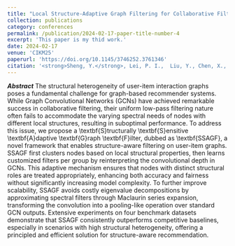 ```yaml
---
title: "Local Structure-Adaptive Graph Filtering for Collaborative Filtering"
collection: publications
category: conferences
permalink: /publication/2024-02-17-paper-title-number-4
excerpt: 'This paper is my thid work.'
date: 2024-02-17
venue: 'CIKM25'
paperurl: 'https://doi.org/10.1145/3746252.3761346'
citation: '<strong>Sheng, Y.</strong>, Lei, P. I.,  Liu, Y., Chen, X., & Gong, Z. (2025, October). "Local Structure-Adaptive Graph Filtering for Collaborative Filtering." In <i>Proceedings of the 33rd ACM International Conference on Information and Knowledge Management (CIKM)</i>, in Press.'
---
```

***Abstract***
The structural heterogeneity of user-item interaction graphs poses a fundamental challenge for graph-based recommender systems. While Graph Convolutional Networks (GCNs) have achieved remarkable success in collaborative filtering, their uniform low-pass filtering nature often fails to accommodate the varying spectral needs of nodes with different local structures, resulting in suboptimal performance. To address this issue, we propose a \textbf{S}tructurally \textbf{S}ensitive \textbf{A}daptive \textbf{G}raph \textbf{F}ilter, dubbed as \textbf{SSAGF}, a novel framework that enables structure-aware filtering on user-item graphs. SSAGF first clusters nodes based on local structural properties, then learns customized filters per group by reinterpreting the convolutional depth in GCNs. This adaptive mechanism ensures that nodes with distinct structural roles are treated appropriately, enhancing both accuracy and fairness without significantly increasing model complexity. To further improve scalability, SSAGF avoids costly eigenvalue decompositions by approximating spectral filters through Maclaurin series expansion, transforming the convolution into a pooling-like operation over standard GCN outputs. Extensive experiments on four benchmark datasets demonstrate that SSAGF consistently outperforms competitive baselines, especially in scenarios with high structural heterogeneity, offering a principled and efficient solution for structure-aware recommendation.
